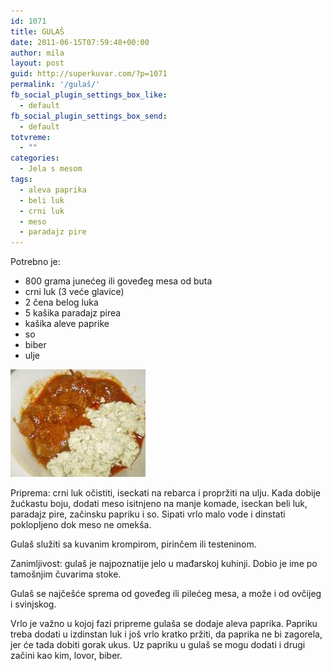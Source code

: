 ```yaml
---
id: 1071
title: GULAŠ
date: 2011-06-15T07:59:48+00:00
author: mila
layout: post
guid: http://superkuvar.com/?p=1071
permalink: '/gulaš/'
fb_social_plugin_settings_box_like:
  - default
fb_social_plugin_settings_box_send:
  - default
totvreme:
  - ""
categories:
  - Jela s mesom
tags:
  - aleva paprika
  - beli luk
  - crni luk
  - meso
  - paradajz pire
---
```

Potrebno je:

  * 800 grama junećeg ili goveđeg mesa od buta
  * crni luk (3 veće glavice)
  * 2 čena belog luka
  * 5 kašika paradajz pirea
  * kašika aleve paprike
  * so
  * biber
  * ulje

<img class="alignnone size-full wp-image-1072" title="gulas" src="/wp-content/uploads/2011/06/gulas-e1308124769551.jpg" alt="" width="216" height="172" /> 

Priprema: crni luk očistiti, iseckati na rebarca i propržiti na ulju. Kada dobije žućkastu boju, dodati meso isitnjeno na manje komade, iseckan beli luk, paradajz pire, začinsku papriku i so. Sipati vrlo malo vode i dinstati poklopljeno dok meso ne omekša.

Gulaš služiti sa kuvanim krompirom, pirinčem ili testeninom.

Zanimljivost: gulaš je najpoznatije jelo u mađarskoj kuhinji. Dobio je ime po tamošnjim čuvarima stoke.

Gulaš se najčešće sprema od goveđeg ili pilećeg mesa, a može i od ovčijeg i svinjskog.

Vrlo je važno u kojoj fazi pripreme gulaša se dodaje aleva paprika. Papriku treba dodati u izdinstan luk i još vrlo kratko pržiti, da paprika ne bi zagorela, jer će tada dobiti gorak ukus. Uz papriku u gulaš se mogu dodati i drugi začini kao kim, lovor, biber.